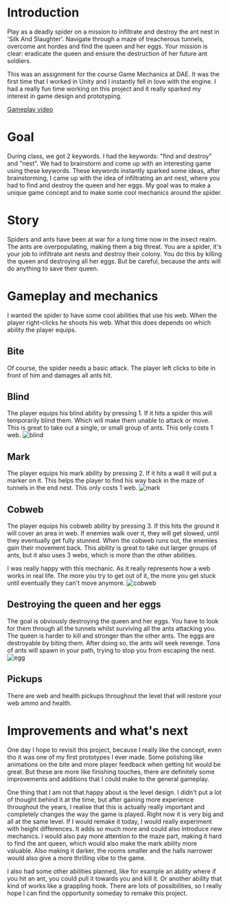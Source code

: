 # Introduction
Play as a deadly spider on a mission to infiltrate and destroy the ant nest in 'Silk And Slaughter'. Navigate through a maze of treacherous tunnels, overcome ant hordes and find the queen and her eggs. Your mission is clear: eradicate the queen and ensure the destruction of her future ant soldiers.

This was an assignment for the course Game Mechanics at DAE. It was the first time that I worked in Unity and I instantly fell in love with the engine. I had a really fun time working on this project and it really sparked my interest in game design and prototyping.

[Gameplay video](https://www.youtube.com/embed/iBbc0W2N-1g?si=Cm_AvMIcSF8C7-gG)

# Goal
During class, we got 2 keywords. I had the keywords: "find and destroy" and "nest". We had to brainstorm and come up with an interesting game using these keywords. These keywords instantly sparked some ideas, after brainstorming, I came up with the idea of infiltrating an ant nest, where you had to find and destroy the queen and her eggs. My goal was to make a unique game concept and to make some cool mechanics around the spider.

# Story
Spiders and ants have been at war for a long time now in the insect realm. The ants are overpopulating, making them a big threat. You are a spider, it's your job to infiltrate ant nests and destroy their colony. You do this by killing the queen and destroying all her eggs. But be careful, because the ants will do anything to save their queen.


# Gameplay and mechanics
I wanted the spider to have some cool abilities that use his web. When the player right-clicks he shoots his web. What this does depends on which ability the player equips.
## Bite
Of course, the spider needs a basic attack. The player left clicks to bite in front of him and damages all ants hit.
## Blind
The player equips his blind ability by pressing 1. If it hits a spider this will temporarily blind them. Which will make them unable to attack or move. This is great to take out a single, or small group of ants. This only costs 1 web.
![blind](https://github.com/LarsSmet/Silk-And-Slaughter/assets/97398099/892b2481-9d0b-4966-bd87-b2d691070b15)

## Mark
The player equips his mark ability by pressing 2. If it hits a wall it will put a marker on it. This helps the player to find his way back in the maze of tunnels in the end nest. This only costs 1 web.
![mark](https://github.com/LarsSmet/Silk-And-Slaughter/assets/97398099/caeec8d7-572f-47d7-89cd-9535043d9980)

## Cobweb
The player equips his cobweb ability by pressing 3. If this hits the ground it will cover an area in web. If enemies walk over it, they will get slowed, until they eventually get fully stunned. When the cobweb runs out, the enemies gain their movement back. This ability is great to take out larger groups of ants, but it also uses 3 webs, which is more than the other abilities.

I was really happy with this mechanic. As it really represents how a web works in real life. The more you try to get out of it, the more you get stuck until eventually they can't move anymore.
![cobweb](https://github.com/LarsSmet/Silk-And-Slaughter/assets/97398099/67c8891d-9995-4d0f-94ed-c43bdb907cfc)

## Destroying the queen and her eggs
The goal is obviously destroying the queen and her eggs. You have to look for them through all the tunnels whilst surviving all the ants attacking you. The queen is harder to kill and stronger than the other ants. The eggs are destroyable by biting them. After doing so, the ants will seek revenge. Tons of ants will spawn in your path, trying to stop you from escaping the nest.
![egg](https://github.com/LarsSmet/Silk-And-Slaughter/assets/97398099/911de7d9-7cac-4463-8a68-c52d251a7ab7)

## Pickups
There are web and health pickups throughout the level that will restore your web ammo and health.

# Improvements and what's next
One day I hope to revisit this project, because I really like the concept, even tho it was one of my first prototypes I ever made. Some polishing like animations on the bite and more player feedback when getting hit would be great. But these are more like finishing touches, there are definitely some improvements and additions that I could make to the general gameplay.

One thing that I am not that happy about is the level design. I didn't put a lot of thought behind it at the time, but after gaining more experience throughout the years, I realise that this is actually really important and completely changes the way the game is played. Right now it is very big and all at the same level. If I would remake it today, I would really experiment with height differences. It adds so much more and could also introduce new mechanics. I would also pay more attention to the maze part, making it hard to find the ant queen, which would also make the mark ability more valuable. Also making it darker, the rooms smaller and the halls narrower would also give a more thrilling vibe to the game.

I also had some other abilities planned, like for example an ability where if you hit an ant, you could pull it towards you and kill it. Or another ability that kind of works like a grappling hook. There are lots of possibilities, so I really hope I can find the opportunity someday to remake this project.


